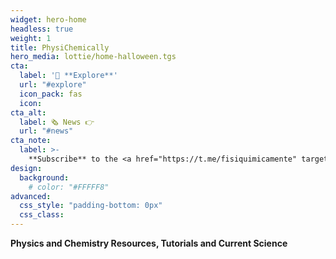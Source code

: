 ```yaml
---
widget: hero-home
headless: true
weight: 1
title: PhysiChemically
hero_media: lottie/home-halloween.tgs
cta:
  label: '🧭 **Explore**'
  url: "#explore"
  icon_pack: fas
  icon:
cta_alt:
  label: 🗞️ News 👉
  url: "#news"
cta_note:
  label: >-
    **Subscribe** to the <a href="https://t.me/fisiquimicamente" target="_blank" rel="noopener"><img draggable="false" class="icon" alt="telegram" src="/icon/telegram.svg"> **Telegram channel**</a>, the <a href="https://whatsapp.com/channel/0029VaCbtJCIt5s4EryJFG3f" target="_blank" rel="noopener"><img draggable="false" class="icon" alt="whatsapp" src="/icon/whatsapp.svg"> **Whatsapp channel**</a> or the <a href="https://physichemically.com/index.xml" target="_blank" rel="noopener"><img draggable="false" class="icon" alt="RSS" src="/icon/RSS.svg"> **RSS channel**</a> if you don't want to miss any update.<br><a href="https://discord.gg/kJqPqTJ" target="_blank" rel="noopener">**Join** the <img draggable="false" class="icon" alt="discord" src="/icon/discord.svg"> **Discord server**</a> to actively participate in the website by commenting, giving your opinion, making requests, suggestions...    
design:
  background:
    # color: "#FFFFF8"
advanced:
  css_style: "padding-bottom: 0px"
  css_class: 
---
```


**Physics and Chemistry Resources, Tutorials and Current Science**